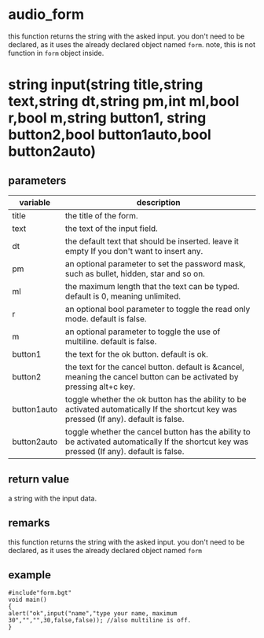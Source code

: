 # audio_form


this function returns the string with the asked input. you don't need to be declared, as it uses the already declared object named `form`. note, this is not function in `form` object inside.

# string input(string title,string text,string dt,string pm,int ml,bool r,bool m,string button1, string button2,bool button1auto,bool button2auto)

## parameters
variable | description
---|---
title | the title of the form.
text | the text of the input field.
dt | the default text that should be inserted. leave it empty If you don't want to insert any.
pm | an optional parameter to set the password mask, such as bullet, hidden, star and so on.
ml | the maximum length that the text can be typed. default is 0, meaning unlimited.
r | an optional bool parameter to toggle the read only mode. default is false.
m | an optional parameter to toggle the use of multiline. default is false.
button1 | the text for the ok button. default is ok.
button2 | the text for the cancel button. default is &cancel, meaning the cancel button can be activated by pressing alt+c key.
button1auto | toggle whether the ok button has the ability to be activated automatically If the shortcut key was pressed (If any). default is false.
button2auto | toggle whether the cancel button has the ability to be activated automatically If the shortcut key was pressed (If any). default is false.

## return value

a string with the input data.

## remarks

this function returns the string with the asked input. you don't need to be declared, as it uses the already declared object named `form`

## example
```
#include"form.bgt"
void main()
{
alert("ok",input("name","type your name, maximum 30","","",30,false,false)); //also multiline is off.
}
```